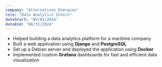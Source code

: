 ```yaml
---
company: "Alternatives Energies"
role: "Data Analytics Intern"
dateStart: "05/01/2024"
dateEnd: "08/31/2024"
---
```


- Helped building a data analytics platform for a maritime company
- Built a web application using **Django** and **PostgreSQL**
- Set up a Debian server and deployed the application using **Docker**
- Implemented custom **Grafana** dashboards for fast and efficient data visualization
